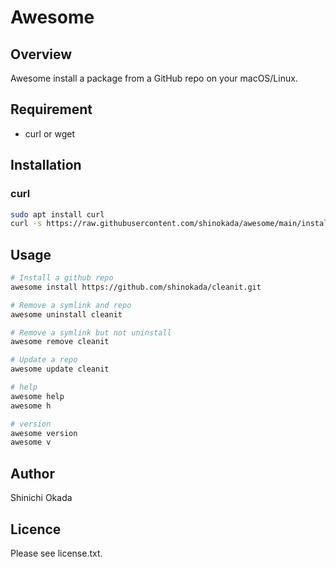 # Awesome

## Overview

Awesome install a package from a GitHub repo on your macOS/Linux.

## Requirement

- curl or wget

## Installation

### curl

```sh
sudo apt install curl
curl -s https://raw.githubusercontent.com/shinokada/awesome/main/install | bash
```

## Usage

```sh
# Install a github repo
awesome install https://github.com/shinokada/cleanit.git

# Remove a symlink and repo
awesome uninstall cleanit

# Remove a symlink but not uninstall
awesome remove cleanit

# Update a repo
awesome update cleanit

# help
awesome help
awesome h

# version
awesome version
awesome v
```

## Author

Shinichi Okada

## Licence

Please see license.txt.
